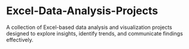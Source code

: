 # Excel-Data-Analysis-Projects
A collection of Excel-based data analysis and visualization projects designed to explore insights, identify trends, and communicate findings effectively.
